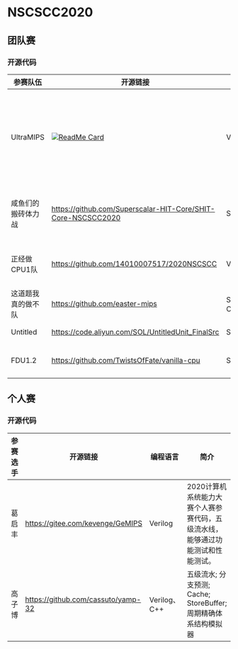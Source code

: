 # NSCSCC2020

## 团队赛

### 开源代码

| 参赛队伍           | 开源链接                                                     | 编程语言               | 简介                                                         |
| ------------------ | ------------------------------------------------------------ | ---------------------- | ------------------------------------------------------------ |
| UltraMIPS          | [![ReadMe Card](https://github-readme-stats.vercel.app/api/pin/?username=SocialistDalao&repo=UltraMIPS_NSCSCC)](https://github.com/SocialistDalao/UltraMIPS_NSCSCC) | Verilog                | 拥有详细开发文档和友好型代码的来源作品:基于双发射处理器的UltraMIPS系统设计 |
| 咸鱼们的搬砖体力战 | https://github.com/Superscalar-HIT-Core/SHIT-Core-NSCSCC2020 | SystemVerilog          | 基于MIPS指令集的乱序四发射的超标量处理器                     |
| 正经做CPU1队       | https://github.com/14010007517/2020NSCSCC                    | Verilog                | 尽可能的挖掘五级流水的潜力                                   |
| 这道题我真的做不队 | https://github.com/easter-mips                               | SystemVerilog、Chisel3 | 顺序双发五级流水带cache                                      |
| Untitled           | https://code.aliyun.com/SOL/UntitledUnit_FinalSrc            | SystemVerilog          | MIPS-10段流水线                                              |
| FDU1.2             | https://github.com/TwistsOfFate/vanilla-cpu                  | SystemVerilog          | 性能不俗的五级单发流水线                                     |



## 个人赛

### 开源代码

| 参赛选手 | 开源链接                           | 编程语言     | 简介                                                         |
| -------- | ---------------------------------- | ------------ | ------------------------------------------------------------ |
| 葛启丰   | https://gitee.com/kevenge/GeMIPS   | Verilog      | 2020计算机系统能力大赛个人赛参赛代码，五级流水线，能够通过功能测试和性能测试。 |
| 高子博   | https://github.com/cassuto/yamp-32 | Verilog、C++ | 五级流水; 分支预测; Cache; StoreBuffer; 周期精确体系结构模拟器 |